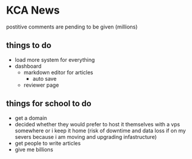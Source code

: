 # KCA News

postitive comments are pending to be given (millions)

## things to do

-  load more system for everything
-  dashboard
   -  markdown editor for articles
      -  auto save
   -  reviewer page

## things for school to do

-  get a domain
-  decided whether they would prefer to host it themselves with a vps somewhere or i keep it home (risk of downtime and data loss if on my severs because i am moving and upgrading infastructure)
-  get people to write articles
-  give me billions
